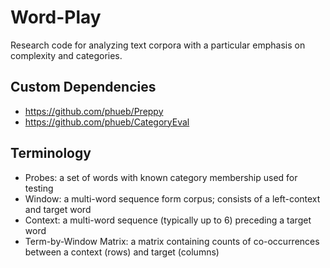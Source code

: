 # Word-Play

Research code for analyzing text corpora with a particular emphasis on complexity and categories.

## Custom Dependencies

* https://github.com/phueb/Preppy
* https://github.com/phueb/CategoryEval

## Terminology

* Probes: a set of words with known category membership used for testing
* Window: a multi-word sequence form corpus; consists of a left-context and target word
* Context: a multi-word sequence (typically up to 6) preceding a target word
* Term-by-Window Matrix: a matrix containing counts of co-occurrences between a context (rows) and target (columns)